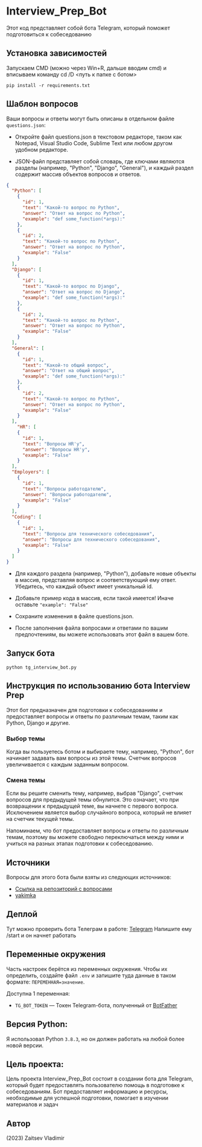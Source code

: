 # Interview_Prep_Bot

Этот код представляет собой бота Telegram, который поможет подготовиться к собеседованию

## Установка зависимостей

Запускаем CMD (можно через Win+R, дальше вводим cmd) и вписываем команду cd /D <путь к папке с ботом>

```
pip install -r requirements.txt
```

## Шаблон вопросов
Ваши вопросы и ответы могут быть описаны в отдельном файле `questions.json`:

- Откройте файл questions.json в текстовом редакторе, таком как Notepad, Visual Studio Code, Sublime Text или любом другом удобном редакторе.

- JSON-файл представляет собой словарь, где ключами являются разделы (например, "Python", "Django", "General"), и каждый раздел содержит массив объектов вопросов и ответов.

```json
{
  "Python": [
    {
      "id": 1,
      "text": "Какой-то вопрос по Python",
      "answer": "Ответ на вопрос по Python",
      "example": "def some_function(*args):"
    },
    {
      "id": 2,
      "text": "Какой-то вопрос по Python",
      "answer": "Ответ на вопрос по Python",
      "example": "False"
    }
  ],
  "Django": [
    {
      "id": 1,
      "text": "Какой-то вопрос по Django",
      "answer": "Ответ на вопрос по Django",
      "example": "def some_function(*args):"
    },
    {
      "id": 2,
      "text": "Какой-то вопрос по Python",
      "answer": "Ответ на вопрос по Python",
      "example": "False"
    }
  ],
  "General": [
    {
      "id": 1,
      "text": "Какой-то общий вопрос",
      "answer": "Ответ на общий вопрос",
      "example": "def some_function(*args):"
    },
    {
      "id": 2,
      "text": "Какой-то вопрос по Python",
      "answer": "Ответ на вопрос по Python",
      "example": "False"
    }
  ],
    "HR": [
    {
      "id": 1,
      "text": "Вопросы HR'у",
      "answer": "Вопросы HR'у",
      "example": "False"
    }
  ],
  "Employers": [
    {
      "id": 1,
      "text": "Вопросы работодателю",
      "answer": "Вопросы работодателю",
      "example": "False"
    }
  ],
  "Coding": [
    {
      "id": 1,
      "text": "Вопросы для технического собеседования",
      "answer": "Вопросы для технического собеседования",
      "example": "False"
    }
  ]
}
```
- Для каждого раздела (например, "Python"), добавьте новые объекты в массив, представляя вопрос и соответствующий ему ответ. Убедитесь, что каждый объект имеет уникальный id.

- Добавьте пример кода в массив, если такой имеется! Иначе оставьте ```"example": "False"```

- Сохраните изменения в файле questions.json.

- После заполнения файла вопросами и ответами по вашим предпочтениям, вы можете использовать этот файл в вашем боте.

## Запуск бота 

```
python tg_interview_bot.py
```

## Инструкция по использованию бота Interview Prep

Этот бот предназначен для подготовки к собеседованиям и предоставляет вопросы и ответы по различным темам, таким как Python, Django и другие.

### Выбор темы

Когда вы пользуетесь ботом и выбираете тему, например, "Python", бот начинает задавать вам вопросы из этой темы. Счетчик вопросов увеличивается с каждым заданным вопросом.

### Смена темы

Если вы решите сменить тему, например, выбрав "Django", счетчик вопросов для предыдущей темы обнулится. Это означает, что при возвращении к предыдущей теме, вы начнете с первого вопроса. Исключением является выбор случайного вопроса, который не влияет на счетчик текущей темы.

Напоминаем, что бот предоставляет вопросы и ответы по различным темам, поэтому вы можете свободно переключаться между ними и учиться на разных этапах подготовки к собеседованию.

## Источники

Вопросы для этого бота были взяты из следующих источников:

- [Ссылка на репозиторий с вопросами](https://github.com/yakimka/python_interview_questions)
- [yakimka](https://github.com/yakimka)

## Деплой

Тут можно проверить бота Телеграм в работе: [Telegram](https://t.me/interview_py_bot)
Напишите ему /start и он начнет работать

## Переменные окружения

Часть настроек берётся из переменных окружения. Чтобы их определить, создайте файл `.env` и запишите туда данные в таком формате: `ПЕРЕМЕННАЯ=значение`.

Доступна 1 переменная:
- `TG_BOT_TOKEN` — Токен Telegram-бота, полученный от [BotFather](https://t.me/BotFather)

## Версия Python: 
Я использовал Python `3.8.3`, но он должен работать на любой более новой версии.

## Цель проекта:
Цель проекта Interview_Prep_Bot состоит в создании бота для Telegram, который будет предоставлять пользователю помощь в подготовке к собеседованиям. Бот предоставляет информацию и ресурсы, необходимые для успешной подготовки, помогает в изучении материалов и задач

## Автор
(2023) Zaitsev Vladimir
